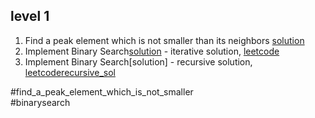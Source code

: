 ##  level 1 
1. Find a peak element which is not smaller than its neighbors [solution](findAPeak.py)
2. Implement Binary Search[solution](binarySearch.py) - iterative solution, [leetcode](https://leetcode.com/problems/binary-search/)
3. Implement Binary Search[solution] - recursive solution, [leetcode](https://leetcode.com/problems/binary-search/)[recursive_sol](binarySearchRecursive.py)

#find_a_peak_element_which_is_not_smaller    
#binarysearch 	